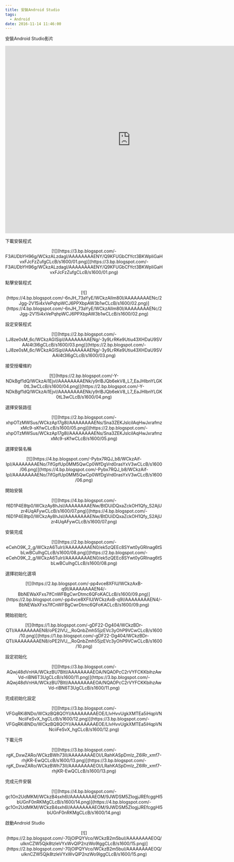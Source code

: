 ```yaml
---
title: 安裝Android Studio
tags:
  - Android
date: 2016-11-14 11:46:00
---
```


安裝Android Studio影片
<div class="separator" style="clear: both; text-align: center;"><iframe allowfullscreen="" class="YOUTUBE-iframe-video" data-thumbnail-src="https://i.ytimg.com/vi/IIthX_-471U/0.jpg" frameborder="0" height="600" src="https://www.youtube.com/embed/IIthX_-471U?feature=player_embedded" width="800"></iframe></div>

下載安裝程式
<div class="separator" style="clear: both; text-align: center;">[![](https://3.bp.blogspot.com/-F3AUDbYH96g/WCkzALzdagI/AAAAAAAAENY/Q9KFUGbCfYct3BKWpIiGaHvxFJcFzZufgCLcB/s1600/01.png)](https://3.bp.blogspot.com/-F3AUDbYH96g/WCkzALzdagI/AAAAAAAAENY/Q9KFUGbCfYct3BKWpIiGaHvxFJcFzZufgCLcB/s1600/01.png)</div>

點擊安裝程式
<div class="separator" style="clear: both; text-align: center;">[![](https://4.bp.blogspot.com/-6nJH_73aYyE/WCkzAIlm80I/AAAAAAAAENc/2Jgg-2V15i4xVePqhpWCJ6PPXbpAW3b1wCLcB/s1600/02.png)](https://4.bp.blogspot.com/-6nJH_73aYyE/WCkzAIlm80I/AAAAAAAAENc/2Jgg-2V15i4xVePqhpWCJ6PPXbpAW3b1wCLcB/s1600/02.png)</div>

設定安裝程式
<div class="separator" style="clear: both; text-align: center;">[![](https://2.bp.blogspot.com/-LJ8ze0sM_6c/WCkzAGISipI/AAAAAAAAENg/-3y9LrRKe9Utiu43XHDaU9SVAAI4t3l6gCLcB/s1600/03.png)](https://2.bp.blogspot.com/-LJ8ze0sM_6c/WCkzAGISipI/AAAAAAAAENg/-3y9LrRKe9Utiu43XHDaU9SVAAI4t3l6gCLcB/s1600/03.png)</div>

接受授權絛約
<div class="separator" style="clear: both; text-align: center;">[![](https://2.bp.blogspot.com/-Y-NDkBgf1dQ/WCkzAi1EjvI/AAAAAAAAENk/y9rlBJQb6ekV8_L7_EaJHlbnYLGK0tL3wCLcB/s1600/04.png)](https://2.bp.blogspot.com/-Y-NDkBgf1dQ/WCkzAi1EjvI/AAAAAAAAENk/y9rlBJQb6ekV8_L7_EaJHlbnYLGK0tL3wCLcB/s1600/04.png)</div>

選擇安裝路徑
<div class="separator" style="clear: both; text-align: center;">[![](https://2.bp.blogspot.com/-xhpOTzMWSus/WCkzAp17g8I/AAAAAAAAENs/Sna3ZEKJslcilAqHwJxrafmzxMc9-sKfwCLcB/s1600/05.png)](https://2.bp.blogspot.com/-xhpOTzMWSus/WCkzAp17g8I/AAAAAAAAENs/Sna3ZEKJslcilAqHwJxrafmzxMc9-sKfwCLcB/s1600/05.png)</div>

選擇安裝名稱
<div class="separator" style="clear: both; text-align: center;">[![](https://4.bp.blogspot.com/-Pybx7RQJ_b8/WCkzAif-IpI/AAAAAAAAENo/7ifGpfUp0MM5QwCp0WfDgVrd0rasYxV3wCLcB/s1600/06.png)](https://4.bp.blogspot.com/-Pybx7RQJ_b8/WCkzAif-IpI/AAAAAAAAENo/7ifGpfUp0MM5QwCp0WfDgVrd0rasYxV3wCLcB/s1600/06.png)</div>

開始安裝
<div class="separator" style="clear: both; text-align: center;">[![](https://4.bp.blogspot.com/-f6D1P4E8tp0/WCkzAy8hJsI/AAAAAAAAENw/BtDUiDQxaZckOH1Qfy_S2AjUzr4UqAFywCLcB/s1600/07.png)](https://4.bp.blogspot.com/-f6D1P4E8tp0/WCkzAy8hJsI/AAAAAAAAENw/BtDUiDQxaZckOH1Qfy_S2AjUzr4UqAFywCLcB/s1600/07.png)</div>

安裝完成
<div class="separator" style="clear: both; text-align: center;">[![](https://2.bp.blogspot.com/-eCehO9K_2_g/WCkzA6TulrI/AAAAAAAAEN0/ek5zQEEc8SYwt0yGRInag6tSbLwBCuIhgCLcB/s1600/08.png)](https://2.bp.blogspot.com/-eCehO9K_2_g/WCkzA6TulrI/AAAAAAAAEN0/ek5zQEEc8SYwt0yGRInag6tSbLwBCuIhgCLcB/s1600/08.png)</div>

選擇初始化選項
<div class="separator" style="clear: both; text-align: center;">[![](https://2.bp.blogspot.com/-pp4vce8XFIU/WCkzAxB-q9I/AAAAAAAAEN4/-BbNEWaXFxs7lfCnWFBgCwrDtmc6QFoKACLcB/s1600/09.png)](https://2.bp.blogspot.com/-pp4vce8XFIU/WCkzAxB-q9I/AAAAAAAAEN4/-BbNEWaXFxs7lfCnWFBgCwrDtmc6QFoKACLcB/s1600/09.png)</div>

開始初始化
<div class="separator" style="clear: both; text-align: center;">[![](https://1.bp.blogspot.com/-gDF22-Dg404/WCkzBDr-QTI/AAAAAAAAEN8/oPE2IVU__RoQnbZmh55jzEVc3yOhP9VCwCLcB/s1600/10.png)](https://1.bp.blogspot.com/-gDF22-Dg404/WCkzBDr-QTI/AAAAAAAAEN8/oPE2IVU__RoQnbZmh55jzEVc3yOhP9VCwCLcB/s1600/10.png)</div>

設定初始化
<div class="separator" style="clear: both; text-align: center;">[![](https://3.bp.blogspot.com/-AQwj48dVnHA/WCkzBU7BltI/AAAAAAAAEOA/NQAOPcC2rVYFCKKbihzAwVd-riBN6T3UgCLcB/s1600/11.png)](https://3.bp.blogspot.com/-AQwj48dVnHA/WCkzBU7BltI/AAAAAAAAEOA/NQAOPcC2rVYFCKKbihzAwVd-riBN6T3UgCLcB/s1600/11.png)</div>

完成初始化設定
<div class="separator" style="clear: both; text-align: center;">[![](https://3.bp.blogspot.com/-VFGqRKi8NDo/WCkzBQ8QOYI/AAAAAAAAEOE/LIvHvvUgkXMTEa5iHqpVNNciiFeSvX_hgCLcB/s1600/12.png)](https://3.bp.blogspot.com/-VFGqRKi8NDo/WCkzBQ8QOYI/AAAAAAAAEOE/LIvHvvUgkXMTEa5iHqpVNNciiFeSvX_hgCLcB/s1600/12.png)</div>

下載元件
<div class="separator" style="clear: both; text-align: center;">[![](https://3.bp.blogspot.com/-rgK_DxwZARo/WCkzBWh73II/AAAAAAAAEOI/LRahKASpDmIz_Z6IRr_xmf7-rhjKR-EwQCLcB/s1600/13.png)](https://3.bp.blogspot.com/-rgK_DxwZARo/WCkzBWh73II/AAAAAAAAEOI/LRahKASpDmIz_Z6IRr_xmf7-rhjKR-EwQCLcB/s1600/13.png)</div>

完成元件安裝
<div class="separator" style="clear: both; text-align: center;">[![](https://4.bp.blogspot.com/-gc1On2UdMKM/WCkzB4sxh6I/AAAAAAAAEOM/9JWDSM5ZIogjJREfcggHl5bUGnF0nRKMgCLcB/s1600/14.png)](https://4.bp.blogspot.com/-gc1On2UdMKM/WCkzB4sxh6I/AAAAAAAAEOM/9JWDSM5ZIogjJREfcggHl5bUGnF0nRKMgCLcB/s1600/14.png)</div>

啟動Android Studio
<div class="separator" style="clear: both; text-align: center;">[![](https://2.bp.blogspot.com/-70jOlPQYVco/WCkzB2m5buI/AAAAAAAAEOQ/uIknCZW5Qjk8tzleVYxWvQlP2nzWo9lggCLcB/s1600/15.png)](https://2.bp.blogspot.com/-70jOlPQYVco/WCkzB2m5buI/AAAAAAAAEOQ/uIknCZW5Qjk8tzleVYxWvQlP2nzWo9lggCLcB/s1600/15.png)</div>